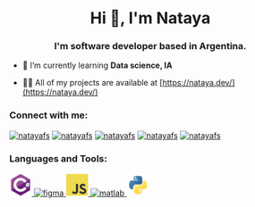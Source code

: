 <h1 align="center">Hi 👋, I'm Nataya</h1>
<h3 align="center">I'm software developer based in Argentina.</h3>

- 🌱 I’m currently learning **Data science, IA**

- 👨‍💻 All of my projects are available at [https://nataya.dev/](https://nataya.dev/)

<h3 align="left">Connect with me:</h3>
<p align="left">
<a href="https://codepen.io/natayafs" target="blank"><img align="center" src="https://cdn.jsdelivr.net/npm/simple-icons@3.0.1/icons/codepen.svg" alt="natayafs" height="30" width="40" /></a>
<a href="https://dev.to/natayafs" target="blank"><img align="center" src="https://cdn.jsdelivr.net/npm/simple-icons@3.0.1/icons/dev-dot-to.svg" alt="natayafs" height="30" width="40" /></a>
<a href="https://linkedin.com/in/natayafs" target="blank"><img align="center" src="https://cdn.jsdelivr.net/npm/simple-icons@3.0.1/icons/linkedin.svg" alt="natayafs" height="30" width="40" /></a>
<a href="https://kaggle.com/natayafs" target="blank"><img align="center" src="https://cdn.jsdelivr.net/npm/simple-icons@3.0.1/icons/kaggle.svg" alt="natayafs" height="30" width="40" /></a>
<a href="https://dribbble.com/natayafs" target="blank"><img align="center" src="https://cdn.jsdelivr.net/npm/simple-icons@3.0.1/icons/dribbble.svg" alt="natayafs" height="30" width="40" /></a>
</p>

<h3 align="left">Languages and Tools:</h3>
<p align="left"> <a href="https://www.w3schools.com/cs/" target="_blank"> <img src="https://raw.githubusercontent.com/devicons/devicon/master/icons/csharp/csharp-original.svg" alt="csharp" width="40" height="40"/> </a> <a href="https://www.figma.com/" target="_blank"> <img src="https://www.vectorlogo.zone/logos/figma/figma-icon.svg" alt="figma" width="40" height="40"/> </a> <a href="https://developer.mozilla.org/en-US/docs/Web/JavaScript" target="_blank"> <img src="https://raw.githubusercontent.com/devicons/devicon/master/icons/javascript/javascript-original.svg" alt="javascript" width="40" height="40"/> </a> <a href="https://www.mathworks.com/" target="_blank"> <img src="https://raw.githubusercontent.com/simple-icons/simple-icons/master/icons/mathworks.svg" alt="matlab" width="40" height="40"/> </a> <a href="https://www.python.org" target="_blank"> <img src="https://raw.githubusercontent.com/devicons/devicon/master/icons/python/python-original.svg" alt="python" width="40" height="40"/> </a> </p>
